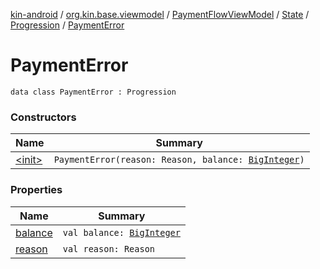 [kin-android](../../../../../index.md) / [org.kin.base.viewmodel](../../../../index.md) / [PaymentFlowViewModel](../../../index.md) / [State](../../index.md) / [Progression](../index.md) / [PaymentError](./index.md)

# PaymentError

`data class PaymentError : Progression`

### Constructors

| Name | Summary |
|---|---|
| [&lt;init&gt;](-init-.md) | `PaymentError(reason: Reason, balance: `[`BigInteger`](https://docs.oracle.com/javase/6/docs/api/java/math/BigInteger.html)`)` |

### Properties

| Name | Summary |
|---|---|
| [balance](balance.md) | `val balance: `[`BigInteger`](https://docs.oracle.com/javase/6/docs/api/java/math/BigInteger.html) |
| [reason](reason.md) | `val reason: Reason` |
